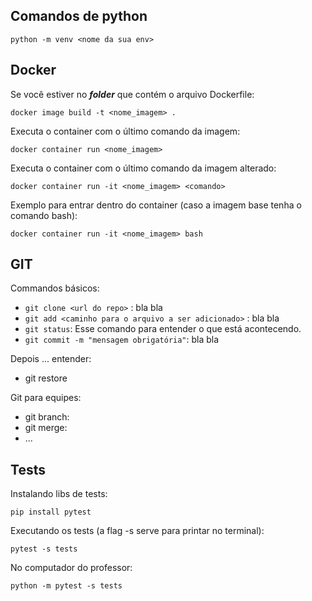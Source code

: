## Comandos de python

```
python -m venv <nome da sua env>
```

## Docker

Se você estiver no ***folder*** que contém o arquivo Dockerfile:
```
docker image build -t <nome_imagem> .
```

Executa o container com o último comando da imagem: 
```
docker container run <nome_imagem>
```

Executa o container com o último comando da imagem alterado: 

```
docker container run -it <nome_imagem> <comando>
```

Exemplo para entrar dentro do container (caso a imagem base tenha o comando bash):

```
docker container run -it <nome_imagem> bash
```

## GIT

Commandos básicos:

- ```git clone <url do repo>``` : bla bla
- ```git add <caminho para o arquivo a ser adicionado>``` : bla bla
- ```git status```: Esse comando para entender o que está acontecendo.
- ```git commit -m "mensagem obrigatória"```: bla bla

Depois ... entender: 

- git restore 

Git para equipes:

- git branch: <branch>
- git merge:
- ...

## Tests

Instalando libs de tests:
```
pip install pytest
```
Executando os tests (a flag -s serve para printar no terminal):
```
pytest -s tests
```
No computador do professor:
```
python -m pytest -s tests
```